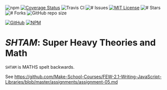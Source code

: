 ![npm](https://img.shields.io/npm/v/shtam)
[![Coverage Status](https://coveralls.io/repos/github/noltron000/shtam/badge.svg?branch=master)](https://coveralls.io/github/noltron000/shtam?branch=master)
![Travis CI](https://api.travis-ci.com/noltron000/noltron000.github.io.svg?branch=deploy)
![# Issues](https://img.shields.io/github/issues/noltron000/shtam.svg)
[![MIT License](https://img.shields.io/badge/License-MIT-blue.svg)](https://opensource.org/licenses/MIT)
![# Stars](https://img.shields.io/github/stars/noltron000/shtam.svg)
![# Forks](https://img.shields.io/github/forks/noltron000/shtam.svg)
![GitHub repo size](https://img.shields.io/github/repo-size/noltron000/shtam)

[![GitHub](https://img.shields.io/static/v1?style=social&logo=github&label=GitHub&message=fork)](https://github.com/noltron000/shtam)
[![NPM](https://img.shields.io/static/v1?style=social&logo=npm&label=NPM&message=install)](https://www.npmjs.com/package/shtam)

# *SHTAM*: Super Heavy Theories and Math
`SHTAM` is MATHS spelt backwards.

See https://github.com/Make-School-Courses/FEW-2.1-Writing-JavaScript-Libraries/blob/master/assignments/assignment-05.md
